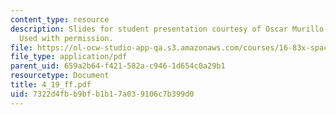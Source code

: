 ```yaml
---
content_type: resource
description: Slides for student presentation courtesy of Oscar Murillo and Leah Soffer.
  Used with permission.
file: https://ol-ocw-studio-app-qa.s3.amazonaws.com/courses/16-83x-space-systems-engineering-spring-2002-spring-2003/7322d4fbb9bfb1b17a039106c7b399d0_4_19_ff.pdf
file_type: application/pdf
parent_uid: 659a2b64-f421-582a-c946-1d654c0a29b1
resourcetype: Document
title: 4_19_ff.pdf
uid: 7322d4fb-b9bf-b1b1-7a03-9106c7b399d0
---
```

